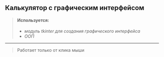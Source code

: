 ## Калькулятор с графическим интерфейсом
>#### Используется:
>* _модуль tkinter для создания графического интерфейса_
>* _ООП_
---
> Работает только от клика мыши
